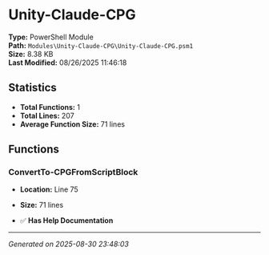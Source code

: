 # Unity-Claude-CPG

**Type:** PowerShell Module  
**Path:** `Modules\Unity-Claude-CPG\Unity-Claude-CPG.psm1`  
**Size:** 8.38 KB  
**Last Modified:** 08/26/2025 11:46:18  

## Statistics

- **Total Functions:** 1
- **Total Lines:** 207
- **Average Function Size:** 71 lines

## Functions


### ConvertTo-CPGFromScriptBlock

- **Location:** Line 75
- **Size:** 71 lines

- ✅ **Has Help Documentation**

---
*Generated on 2025-08-30 23:48:03*
